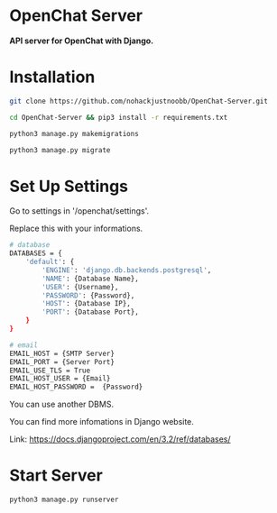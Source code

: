 # OpenChat Server

**API server for OpenChat with Django.**

# Installation

```bash
git clone https://github.com/nohackjustnoobb/OpenChat-Server.git
```

```bash
cd OpenChat-Server && pip3 install -r requirements.txt
```

```bash
python3 manage.py makemigrations
```

```bash
python3 manage.py migrate
```

# Set Up Settings

Go to settings in '/openchat/settings'.

Replace this with your informations.

```bash
# database
DATABASES = {
    'default': {
        'ENGINE': 'django.db.backends.postgresql',
        'NAME': {Database Name},
        'USER': {Username},
        'PASSWORD': {Password},
        'HOST': {Database IP},
        'PORT': {Database Port},
    }
}

# email
EMAIL_HOST = {SMTP Server}
EMAIL_PORT = {Server Port}
EMAIL_USE_TLS = True
EMAIL_HOST_USER = {Email}
EMAIL_HOST_PASSWORD =  {Password}
```

You can use another DBMS.

You can find more infomations in Django website.

Link: https://docs.djangoproject.com/en/3.2/ref/databases/

# Start Server

```bash
python3 manage.py runserver
```
